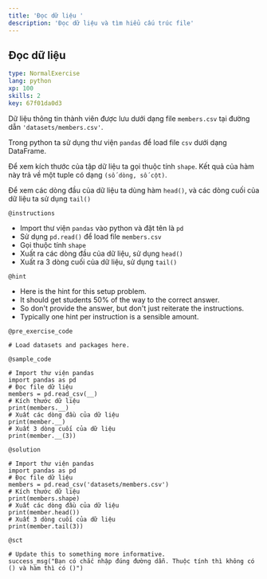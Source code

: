 ```yaml
---
title: 'Đọc dữ liệu '
description: 'Đọc dữ liệu và tìm hiểu cấu trúc file'
---
```


## Đọc dữ liệu

```yaml
type: NormalExercise 
lang: python
xp: 100 
skills: 2
key: 67f01da0d3   
```


Dữ liệu thông tin thành viên được lưu dưới dạng file `members.csv` tại đường dẫn `'datasets/members.csv'`.

Trong python ta sử dụng thư viện `pandas` để load file `csv` dưới dạng DataFrame.

Để xem kích thước của tập dữ liệu ta gọi thuộc tính `shape`. Kết quả của hàm này trả  về một tuple có dạng `(số dòng, số cột)`.

Để xem các  dòng đầu của dữ liệu ta dùng hàm `head()`, và các dòng cuối của dữ liệu ta sử dụng `tail()`


`@instructions`
- Import thư viện `pandas` vào python và đặt tên là `pd`
- Sử dụng `pd.read()` để load file `members.csv`
- Gọi thuộc tính `shape`
- Xuất ra các dòng đầu của dữ liệu, sử dụng `head()`
- Xuất ra 3 dòng cuối của dữ liệu, sử dụng `tail()`

`@hint`
- Here is the hint for this setup problem. 
- It should get students 50% of the way to the correct answer.
- So don't provide the answer, but don't just reiterate the instructions.
- Typically one hint per instruction is a sensible amount.

`@pre_exercise_code`
```{python}
# Load datasets and packages here.
```
`@sample_code`
```{python}
# Import thư viện pandas
import pandas as pd
# Đọc file dữ liệu
members = pd.read_csv(__)
# Kích thước dữ liệu
print(members.__)
# Xuất các dòng đầu của dữ liệu
print(member.__)
# Xuất 3 dòng cuối của dữ liệu
print(member.__(3))
```
`@solution`
```{python}
# Import thư viện pandas
import pandas as pd
# Đọc file dữ liệu
members = pd.read_csv('datasets/members.csv')
# Kích thước dữ liệu
print(members.shape)
# Xuất các dòng đầu của dữ liệu
print(member.head())
# Xuất 3 dòng cuối của dữ liệu
print(member.tail(3))
```
`@sct`
```{python}
# Update this to something more informative.
success_msg("Bạn có chắc nhập đúng đường dẫn. Thuộc tính thì không có () và hàm thì có ()")
```